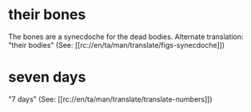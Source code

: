 # their bones

The bones are a synecdoche for the dead bodies. Alternate translation: "their bodies" (See: [[rc://en/ta/man/translate/figs-synecdoche]])

# seven days

"7 days" (See: [[rc://en/ta/man/translate/translate-numbers]])


